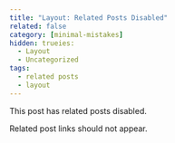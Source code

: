 ```yaml
---
title: "Layout: Related Posts Disabled"
related: false
category: [minimal-mistakes]
hidden: trueies:
  - Layout
  - Uncategorized
tags:
  - related posts
  - layout
---
```


This post has related posts disabled.

Related post links should not appear.
<!--stackedit_data:
eyJoaXN0b3J5IjpbLTU0OTQ2Nzg3Niw1NDMwNzAwNDldfQ==
-->